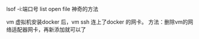 ﻿lsof -i:端口号
list open file
神奇的方法

vm 虚拟机安装docker 后，vm ssh 连上了docker 的网卡。
方法：删除vm的网络适配器网卡，再新添加就可以了



